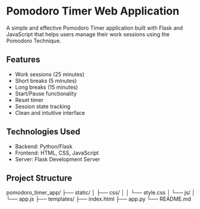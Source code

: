 # Pomodoro Timer Web Application

A simple and effective Pomodoro Timer application built with Flask and JavaScript that helps users manage their work sessions using the Pomodoro Technique.

## Features

- Work sessions (25 minutes)
- Short breaks (5 minutes)
- Long breaks (15 minutes)
- Start/Pause functionality
- Reset timer
- Session state tracking
- Clean and intuitive interface

## Technologies Used

- Backend: Python/Flask
- Frontend: HTML, CSS, JavaScript
- Server: Flask Development Server

## Project Structure

pomodoro_timer_app/
├── static/
│   ├── css/
│   │   └── style.css
│   └── js/
│       └── app.js
├── templates/
├── index.html
├── app.py
└── README.md


